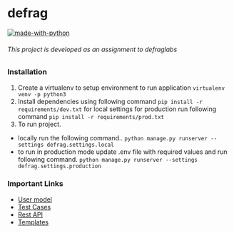 # defrag
[![made-with-python](https://img.shields.io/badge/Made%20with-Python-1f425f.svg)](https://www.python.org/)


###### This project is developed as an assignment to defraglabs

### Installation
1. Create a virtualenv to setup environment to run application
   `virtualenv venv -p python3`
2. Install dependencies using following command
   `pip install -r requirements/dev.txt` for local settings for production
   run following command
   `pip install -r requirements/prod.txt`
3. To run project.
+ locally run the following command..
   `python manage.py runserver --settings defrag.settings.local`
+ to run in production mode update .env file with required values and run following command.
   `python manage.py runserver --settings defrag.settings.production`

### Important Links
* [User model](/users/models.py)
* [Test Cases](/users/tests.py)
* [Rest API](/users/views.py)
* [Templates](/templates)

